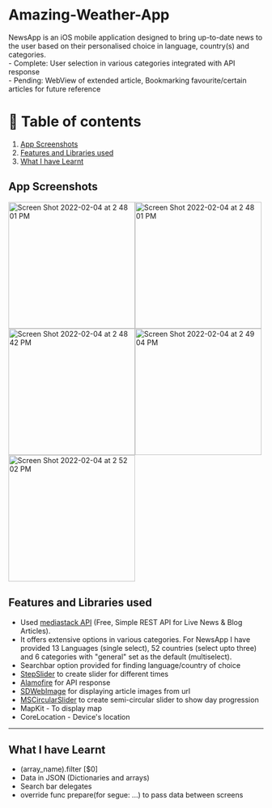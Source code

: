 # Amazing-Weather-App

NewsApp is an iOS mobile application designed to bring up-to-date news to the user based on their personalised choice in language, country(s) and categories.
<br/> - Complete: User selection in various categories integrated with API response
<br> - Pending: WebView of extended article, Bookmarking favourite/certain articles for future reference

# 🚩 Table of contents
1. [App Screenshots](#part1)
2. [Features and Libraries used](#part2)
3. [What I have Learnt](#part3)

## App Screenshots <a name="part1"></a>

<img width="250" alt="Screen Shot 2022-02-04 at 2 48 01 PM" src="https://user-images.githubusercontent.com/82283086/153292267-f7ffdc4d-fbad-44df-9144-72278f867d07.png"><img width="250
" alt="Screen Shot 2022-02-04 at 2 48 01 PM" src="https://user-images.githubusercontent.com/82283086/153292272-fcff5747-5bfc-4a76-8f6e-19d83fd89f32.png"><img width="250
" alt="Screen Shot 2022-02-04 at 2 48 42 PM" src="https://user-images.githubusercontent.com/82283086/153292275-78188d20-ef3e-4d04-80bc-330b4b81d068.png"><img width="250
" alt="Screen Shot 2022-02-04 at 2 49 04 PM" src="https://user-images.githubusercontent.com/82283086/153292278-e0ac98e3-1ca8-4680-af5d-c1cceb63e311.png"><img width="250" alt="Screen Shot 2022-02-04 at 2 52 02 PM" src="https://user-images.githubusercontent.com/82283086/153292280-7b8187b5-a1d0-4829-8baf-89daf4124acd.png">

## Features and Libraries used <a name="part2"></a>

* Used [mediastack API](https://mediastack.com) (Free, Simple REST API for Live News & Blog Articles).
* It offers extensive options in various categories. For NewsApp I have provided 13 Languages (single select), 52 countries (select upto three) and 6 categories with "general" set as the default (multiselect).
* Searchbar option provided for finding language/country of choice
* [StepSlider](https://github.com/spromicky/StepSlider) to create slider for different times
* [Alamofire](https://github.com/Alamofire/Alamofire) for API response
* [SDWebImage](https://github.com/SDWebImage/SDWebImage) for displaying article images from url
* [MSCircularSlider](https://github.com/ThunderStruct/MSCircularSlider) to create semi-circular slider to show day progression
* MapKit - To display map 
* CoreLocation - Device's location

___

## What I have Learnt <a name="part3"></a>

* (array_name).filter [$0]
* Data in JSON (Dictionaries and arrays)
* Search bar delegates
* override func prepare(for segue: ...) to pass data between screens
